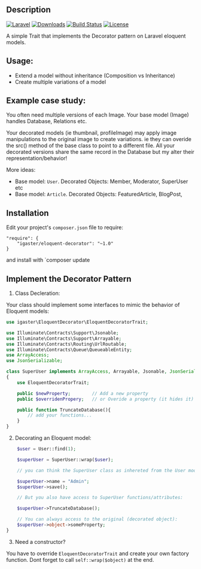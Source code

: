 ## Description
[![Laravel](https://img.shields.io/badge/Laravel-5.x-orange.svg)](http://laravel.com)
[![Downloads](https://img.shields.io/packagist/dt/igaster/eloquent-decorator.svg)](https://packagist.org/packages/igaster/eloquent-decorator)
[![Build Status](https://travis-ci.org/igaster/eloquent-decorator.svg?branch=master)](https://travis-ci.org/igaster/eloquent-decorator)
[![License](http://img.shields.io/badge/license-MIT-brightgreen.svg)](https://tldrlegal.com/license/mit-license)

A simple Trait that implements the Decorator pattern on Laravel eloquent models.

## Usage:

* Extend a model without inheritance (Composition vs Inheritance)
* Create multiple variations of a model

## Example case study:

You often need multiple versions of each Image. Your base model (Image) handles Database, Relations etc.

Your decorated models (ie thumbnail, profileImage) may apply image manipulations to the original image to create variations. ie they can overide the src() method of the base class to point to a different file. All your decorated versions share the same record in the Database but my alter their representation/behavior!

More ideas:

* Base model: `User`. Decorated Objects: Member, Moderator, SuperUser etc
* Base model: `Article`. Decorated Objects: FeaturedArticle, BlogPost, 


## Installation

Edit your project's `composer.json` file to require:

    "require": {
        "igaster/eloquent-decorator": "~1.0"
    }

and install with `composer update

## Implement the Decorator Pattern

1. Class Decleration:

Your class should implement some interfaces to mimic the behavior of Eloquent models:

```php
use igaster\EloquentDecorator\EloquentDecoratorTrait;

use Illuminate\Contracts\Support\Jsonable;
use Illuminate\Contracts\Support\Arrayable;
use Illuminate\Contracts\Routing\UrlRoutable;
use Illuminate\Contracts\Queue\QueueableEntity;
use ArrayAccess;
use JsonSerializable;

class SuperUser implements ArrayAccess, Arrayable, Jsonable, JsonSerializable, QueueableEntity, UrlRoutable
{
    use EloquentDecoratorTrait;

    public $newProperty;		// Add a new property
    public $overridenPropery;	// or Overide a property (it hides it)

    public function TruncateDatabase(){
    	// add your functions...
    }
}
```

2. Decorating an Eloquent model:

```php
	$user = User::find(1);

	$superUser = SuperUser::wrap($user);

	// you can think the SuperUser class as inhereted from the User model. so you can still do:

	$superUser->name = "Admin";
	$superUser->save();

	// But you also have access to SuperUser functions/attributes:

	$superUser->TruncateDatabase();

	// You can always access to the original (decorated object):
	$superUser->object->someProperty;
}
```

3. Need a constructor?

You have to override `EloquentDecoratorTrait` and create your own factory function. Dont forget to call `self::wrap($object)` at the end.
